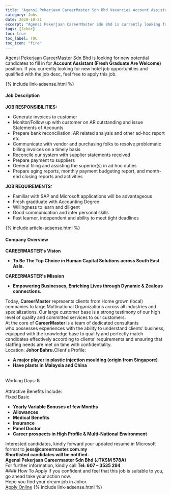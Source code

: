 ```yaml
---
title: "Agensi Pekerjaan CareerMaster Sdn Bhd Vacancies Account Assistant (Fresh Graduate Are Welcome)" 
category: Jobs 
date: 2020-10-21 
excerpt: "Agensi Pekerjaan CareerMaster Sdn Bhd is currently looking for suitable person to fill in the Account Assistant (Fresh Graduate Are Welcome) which positioned at Johor" 
tags: [Johor] 
toc: true 
toc_label: TOC 
toc_icon: "fire" 
--- 
```


<p>Agensi Pekerjaan CareerMaster Sdn Bhd is looking for new potential candidates to fill in for <b>Account Assistant (Fresh Graduate Are Welcome)</b> position. If you currently looking for new hotel job opportunities and qualified with the job desc, feel free to apply this job.
</p>{% include link-adsense.html %} 
<div><div><h4>Job Description</h4></div><div><div><span><div><div><strong>JOB RESPONSIBILITIES:</strong><ul><li>Generate invoices to customer</li><li>Monitor/Follow up with customer on AR outstanding and issue Statements of Accounts</li><li>Prepare bank reconciliation, AR related analysis and other ad-hoc report etc</li><li>Communicate with vendor and purchasing folks to resolve problematic billing invoices on a timely basis</li><li>Reconcile our system with supplier statements received</li><li>Prepare payment to suppliers</li><li>General filing and assisting the superior(s) in ad hoc duties</li><li>Prepare aging reports, monthly payment budgeting report, and month-end closing reports and activities</li></ul><div><strong>JOB REQUIREMENTS:</strong></div><ul><li>Familiar with SAP and Microsoft applications will be advantageous</li><li>Fresh gradduate with Accounting Degree&#160;</li><li>Willingness to learn and diligent</li><li>Good communication and inter personal skills</li><li>Fast learner, independent and ability to meet tight deadlines</li></ul></div></div></span></div></div></div> 
{% include article-adsense.html %} 
<div><div><h4>Company Overview</h4></div><div><div><span><div><div><div><strong>CAREERMASTER's&#160;</strong><strong>V</strong><strong>ision</strong></div><ul><li><strong>To Be The Top Choice in Human Capital Solutions across South East Asia.</strong></li></ul><div><strong>CAREERMASTER's Mission</strong></div><ul><li><strong>Empowering Businesses, Enriching Lives through Dynamic &amp; Zealous connections.</strong></li></ul><div>Today, <strong>CareerMaster</strong> represents clients from Home grown (local) companies to large Multinational Organizations across all industries&#160;and specializations. Our large customer base is a strong testimony of our high level of quality and committed services to our customers.</div><div>At the core of <strong>CareerMaster </strong>is a team of dedicated consultants who&#160;possesses experiences with the ability&#160;to understand clients&#8217; business, equipped with the knowledge base to qualify and perfectly match candidates effectively according to clients&#8217; requirements and ensuring that staffing needs are met on time with confidentiality.&#160;</div></div><div>Location: <strong>Johor Bahru.</strong>Client's Profile:<ul><li><strong>A major player in plastic injection moulding (origin from Singapore)</strong></li><li><strong>Have plants in Malaysia and China</strong></li></ul><div><br>Working Days:<strong> 5</strong></div><br>Attractive Benefits Include:<div>Fixed Basic</div><ul><li><strong>Yearly Variable Bonuses of few Months</strong></li><li><strong>Allowances</strong></li><li><strong>Medical Benefits</strong></li><li><strong>Insurance</strong></li><li><strong>Panel Doctor</strong></li><li><strong>Career prospects in High Profile &amp; Multi-National Environment</strong></li></ul></div><div>Interested candidates, kindly forward your updated resume in Microsoft format to <strong>jess@careermaster.com.my</strong><div><strong>Shortlisted candidates will be notified.</strong></div><strong>Agensi Pekerjaan Careermaster Sdn Bhd (JTKSM 578A)</strong><br>For further information, kindly call <strong>Tel: 607 &#8211; 3535 294</strong></div></div></span></div></div></div> 
#### How To Apply 
If you confident and feel that this job is suitable to you, go ahead take your action now. <br/> 
Hope you find your dream job in Johor. <br/> 
<a href="https://www.jobstreet.com.my/en/job/account-assistant-fresh-graduate-are-welcome-4408990?jobId=jobstreet-my-job-4408990" class="btn btn--info" target="_blank" rel="nofollow noopenner">Apply Online</a> 
{% include link-adsense.html %} 